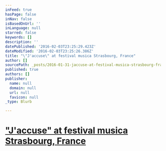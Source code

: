 ```yaml
---
inFeed: true
hasPage: false
inNav: false
isBasedOnUrl: ''
inLanguage: null
starred: false
keywords: []
description: ''
datePublished: '2016-02-03T23:25:29.423Z'
dateModified: '2016-02-03T23:25:26.386Z'
title: "\"J'accuse\" at festival musica Strasbourg, France"
author: []
sourcePath: _posts/2016-01-31-jaccuse-at-festival-musica-strasbourg-france.md
published: true
authors: []
publisher:
  name: null
  domain: null
  url: null
  favicon: null
_type: Blurb

---
```

# ["J'accuse" at festival musica Strasbourg, France][0]

[0]: http://www.festivalmusica.org/edition/2015/manifestation/1563/jaccuse